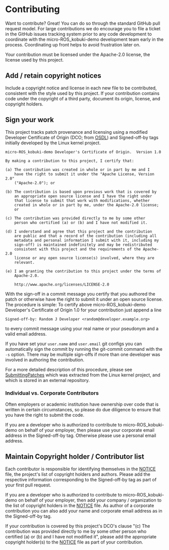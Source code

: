 # Contributing

Want to contribute? Great! You can do so through the standard GitHub pull
request model. For large contributions we do encourage you to file a ticket in
the GitHub issues tracking system prior to any code development to coordinate
with the micro-ROS_kobuki-demo development team early in the process. Coordinating
up front helps to avoid frustration later on.

Your contribution must be licensed under the Apache-2.0 license, the license
used by this project.

## Add / retain copyright notices

Include a copyright notice and license in each new file to be contributed,
consistent with the style used by this project. If your contribution contains
code under the copyright of a third party, document its origin, license, and
copyright holders.

## Sign your work

This project tracks patch provenance and licensing using a modified Developer
Certificate of Origin (DCO; from [OSDL][DCO]) and Signed-off-by tags initially
developed by the Linux kernel project.

```
micro-ROS_kobuki-demo Developer's Certificate of Origin.  Version 1.0

By making a contribution to this project, I certify that:

(a) The contribution was created in whole or in part by me and I
    have the right to submit it under the "Apache License, Version 2.0"
    ("Apache-2.0"); or

(b) The contribution is based upon previous work that is covered by
    an appropriate open source license and I have the right under
    that license to submit that work with modifications, whether
    created in whole or in part by me, under the Apache-2.0 license;
    or

(c) The contribution was provided directly to me by some other
    person who certified (a) or (b) and I have not modified it.

(d) I understand and agree that this project and the contribution
    are public and that a record of the contribution (including all
    metadata and personal information I submit with it, including my
    sign-off) is maintained indefinitely and may be redistributed
    consistent with this project and the requirements of the Apache-2.0
    license or any open source license(s) involved, where they are
    relevant.

(e) I am granting the contribution to this project under the terms of
    Apache-2.0.

    http://www.apache.org/licenses/LICENSE-2.0
```

With the sign-off in a commit message you certify that you authored the patch
or otherwise have the right to submit it under an open source license. The
procedure is simple: To certify above micro-ROS_kobuki-demo Developer's Certificate
of Origin 1.0 for your contribution just append a line

    Signed-off-by: Random J Developer <random@developer.example.org>

to every commit message using your real name or your pseudonym and a valid
email address.

If you have set your `user.name` and `user.email` git configs you can
automatically sign the commit by running the git-commit command with the `-s`
option.  There may be multiple sign-offs if more than one developer was
involved in authoring the contribution.

For a more detailed description of this procedure, please see
[SubmittingPatches][] which was extracted from the Linux kernel project, and
which is stored in an external repository.

### Individual vs. Corporate Contributors

Often employers or academic institution have ownership over code that is
written in certain circumstances, so please do due diligence to ensure that
you have the right to submit the code.

If you are a developer who is authorized to contribute to micro-ROS_kobuki-demo on
behalf of your employer, then please use your corporate email address in the
Signed-off-by tag. Otherwise please use a personal email address.

## Maintain Copyright holder / Contributor list

Each contributor is responsible for identifying themselves in the
[NOTICE](NOTICE) file, the project's list of copyright holders and authors.
Please add the respective information corresponding to the Signed-off-by tag
as part of your first pull request.

If you are a developer who is authorized to contribute to micro-ROS_kobuki-demo on
behalf of your employer, then add your company / organization to the list of
copyright holders in the [NOTICE](NOTICE) file. As author of a corporate
contribution you can also add your name and corporate email address as in the
Signed-off-by tag.

If your contribution is covered by this project's DCO's clause "(c) The
contribution was provided directly to me by some other person who certified
(a) or (b) and I have not modified it", please add the appropriate copyright
holder(s) to the [NOTICE](NOTICE) file as part of your contribution.


[DCO]: http://web.archive.org/web/20070306195036/http://osdlab.org/newsroom/press_releases/2004/2004_05_24_dco.html

[SubmittingPatches]: https://github.com/wking/signed-off-by/blob/7d71be37194df05c349157a2161c7534feaf86a4/Documentation/SubmittingPatches
